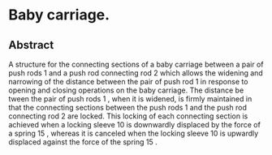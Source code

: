 # Baby carriage.

## Abstract
A structure for the connecting sections of a baby carriage between a pair of push rods 1 and a push rod connecting rod 2 which allows the widening and narrowing of the distance between the pair of push rod 1 in response to opening and closing operations on the baby carriage. The distance be tween the pair of push rods 1 , when it is widened, is firmly maintained in that the connecting sections between the push rods 1 and the push rod connecting rod 2 are locked. This locking of each connecting section is achieved when a locking sleeve 10 is downwardly displaced by the force of a spring 15 , whereas it is canceled when the locking sleeve 10 is upwardly displaced against the force of the spring 15 .